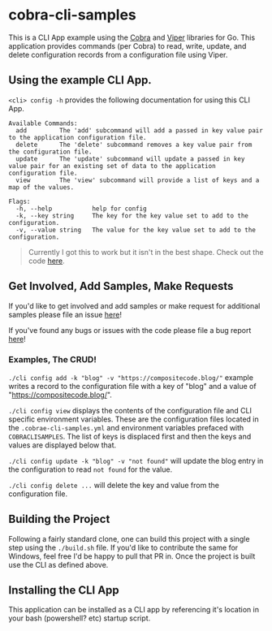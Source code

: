 # cobra-cli-samples

This is a CLI App example using the [Cobra](https://github.com/spf13/cobra) and [Viper](https://github.com/spf13/viper) libraries for Go. This application provides commands (per Cobra) to read, write, update, and delete configuration records from a configuration file using Viper.

## Using the example CLI App.

`<cli> config -h` provides the following documentation for using this CLI App.

```
Available Commands:
  add         The 'add' subcommand will add a passed in key value pair to the application configuration file.
  delete      The 'delete' subcommand removes a key value pair from the configuration file. 
  update      The 'update' subcommand will update a passed in key value pair for an existing set of data to the application configuration file.
  view        The 'view' subcommand will provide a list of keys and a map of the values.

Flags:
  -h, --help           help for config
  -k, --key string     The key for the key value set to add to the configuration.
  -v, --value string   The value for the key value set to add to the configuration.
```

> Currently I got this to work but it isn't in the best shape. Check out the code [here](https://github.com/Adron/cobra-cli-samples/blob/master/cmd/delete.go).

## Get Involved, Add Samples, Make Requests

If you'd like to get involved and add samples or make request for additional samples please file an issue [here](https://github.com/Adron/cobra-cli-samples/issues/new?assignees=&labels=&template=feature_request.md&title=)!

If you've found any bugs or issues with the code please file a bug report [here](https://github.com/Adron/cobra-cli-samples/issues/new?assignees=&labels=&template=bug_report.md&title=)!

### Examples, The CRUD!

`./cli config add -k "blog" -v "https://compositecode.blog/"` example writes a record to the configuration file with a key of "blog" and a value of "https://compositecode.blog/".

`./cli config view` displays the contents of the configuration file and CLI specific environment variables. These are the configuration files located in the `.cobrae-cli-samples.yml` and environment variables prefaced with `COBRACLISAMPLES`. The list of keys is displaced first and then the keys and values are displayed below that.

`./cli config update -k "blog" -v "not found"` will update the blog entry in the configuration to read `not found` for the value.

`./cli config delete ...` will delete the key and value from the configuration file.

## Building the Project

Following a fairly standard clone, one can build this project with a single step using the `./build.sh` file. If you'd like to contribute the same for Windows, feel free I'd be happy to pull that PR in. Once the project is built use the CLI as defined above.

## Installing the CLI App

This application can be installed as a CLI app by referencing it's location in your bash (powershell? etc) startup script.
